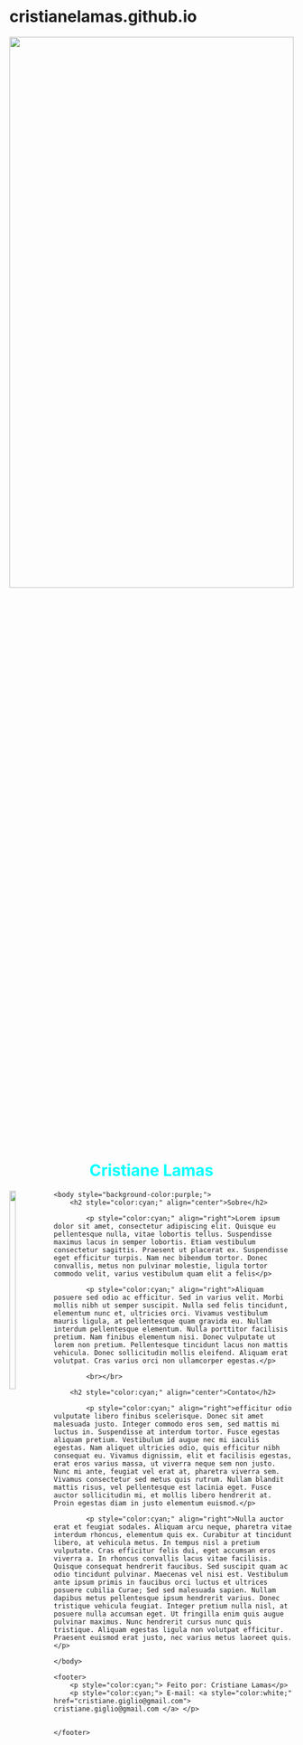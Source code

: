 # cristianelamas.github.io
<html>
<meta charset="utf-8">
    <head>
        <img src="bg.png" height="50%" width="100%"></>
        <h1 style="color:cyan;" align="center">Cristiane Lamas</h1>
        <img src="Cris.jpg" height="30%" width="15%" align="left"></>
        <title>Meu Site HTML</title>
    </head>
 
    <body style="background-color:purple;">
        <h2 style="color:cyan;" align="center">Sobre</h2>
        
            <p style="color:cyan;" align="right">Lorem ipsum dolor sit amet, consectetur adipiscing elit. Quisque eu pellentesque nulla, vitae lobortis tellus. Suspendisse maximus lacus in semper lobortis. Etiam vestibulum consectetur sagittis. Praesent ut placerat ex. Suspendisse eget efficitur turpis. Nam nec bibendum tortor. Donec convallis, metus non pulvinar molestie, ligula tortor commodo velit, varius vestibulum quam elit a felis</p>
 
            <p style="color:cyan;" align="right">Aliquam posuere sed odio ac efficitur. Sed in varius velit. Morbi mollis nibh ut semper suscipit. Nulla sed felis tincidunt, elementum nunc et, ultricies orci. Vivamus vestibulum mauris ligula, at pellentesque quam gravida eu. Nullam interdum pellentesque elementum. Nulla porttitor facilisis pretium. Nam finibus elementum nisi. Donec vulputate ut lorem non pretium. Pellentesque tincidunt lacus non mattis vehicula. Donec sollicitudin mollis eleifend. Aliquam erat volutpat. Cras varius orci non ullamcorper egestas.</p>
 
            <br></br>
 
        <h2 style="color:cyan;" align="center">Contato</h2>
            
            <p style="color:cyan;" align="right">efficitur odio vulputate libero finibus scelerisque. Donec sit amet malesuada justo. Integer commodo eros sem, sed mattis mi luctus in. Suspendisse at interdum tortor. Fusce egestas aliquam pretium. Vestibulum id augue nec mi iaculis egestas. Nam aliquet ultricies odio, quis efficitur nibh consequat eu. Vivamus dignissim, elit et facilisis egestas, erat eros varius massa, ut viverra neque sem non justo. Nunc mi ante, feugiat vel erat at, pharetra viverra sem. Vivamus consectetur sed metus quis rutrum. Nullam blandit mattis risus, vel pellentesque est lacinia eget. Fusce auctor sollicitudin mi, et mollis libero hendrerit at. Proin egestas diam in justo elementum euismod.</p>
 
            <p style="color:cyan;" align="right">Nulla auctor erat et feugiat sodales. Aliquam arcu neque, pharetra vitae interdum rhoncus, elementum quis ex. Curabitur at tincidunt libero, at vehicula metus. In tempus nisl a pretium vulputate. Cras efficitur felis dui, eget accumsan eros viverra a. In rhoncus convallis lacus vitae facilisis. Quisque consequat hendrerit faucibus. Sed suscipit quam ac odio tincidunt pulvinar. Maecenas vel nisi est. Vestibulum ante ipsum primis in faucibus orci luctus et ultrices posuere cubilia Curae; Sed sed malesuada sapien. Nullam dapibus metus pellentesque ipsum hendrerit varius. Donec tristique vehicula feugiat. Integer pretium nulla nisl, at posuere nulla accumsan eget. Ut fringilla enim quis augue pulvinar maximus. Nunc hendrerit cursus nunc quis tristique. Aliquam egestas ligula non volutpat efficitur. Praesent euismod erat justo, nec varius metus laoreet quis.</p>
 
    </body>
 
    <footer>
        <p style="color:cyan;"> Feito por: Cristiane Lamas</p>
        <p style="color:cyan;"> E-mail: <a style="color:white;" href="cristiane.giglio@gmail.com"> cristiane.giglio@gmail.com </a> </p>
 
 
    </footer>
</html>

